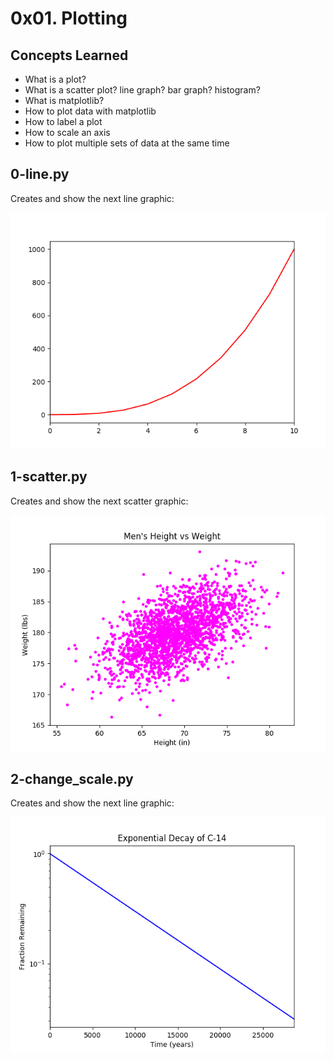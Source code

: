 # 0x01. Plotting

## Concepts Learned

- What is a plot?
- What is a scatter plot? line graph? bar graph? histogram?
- What is matplotlib?
- How to plot data with matplotlib
- How to label a plot
- How to scale an axis
- How to plot multiple sets of data at the same time

## 0-line.py

Creates and show the next line graphic:

![Plot Graph](imgs/0-line.png)

## 1-scatter.py

Creates and show the next scatter graphic:

![Plot Graph](imgs/1-scatter.png)

## 2-change_scale.py

Creates and show the next line graphic:

![Plot Graph](imgs/2-change_scale.png)
